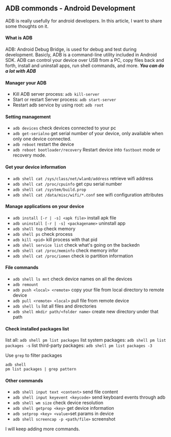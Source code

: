 ## ADB commonds - Android Development
ADB is really usefully for android developers. In this article, I want to share some thoughts on it.

#### What is ADB
ADB: Android Debug Bridge, is used for debug and test during development. Basicly, ADB is a command-line utility included in Android SDK. ADB can control your device over USB from a PC, copy files back and forth, install and uninstall apps, run shell commands, and more.
***You can do a lot with ADB***

#### Manager your ADB
- Kill ADB server process: `adb kill-server`
- Start or restart Server process: `adb start-server`
- Restart adb service by using root: `adb root`

#### Setting management
- `adb devices` check devices connected to your pc
- `adb get-serialno` get serial number of your device, only available when only one device connected.
- `adb reboot` restart the device
- `adb reboot bootloader/recovery` Restart device into `fastboot` mode or recovery mode.

#### Get your device information
- `adb shell cat /sys/class/net/wlan0/address` retrieve wifi address
- `adb shell cat /proc/cpuinfo` get cpu serial number
- `adb shell cat /system/build.prop`
- `adb shell cat /data/misc/wifi/*.conf` see wifi configuration attributes

#### Manage applications on your device
- `adb install [-r | -s] <apk file>` install apk file
- `adb uninstall [-r | -s] <packagename>` uninstall app
- `adb shell top` check memory
- `adb shell ps` check process
- `adb kill <pid>` kill process with that pid
- `adb shell service list` check what's going on the backedn
- `adb shell cat /proc/meminfo` check memory infor
- `adb shell cat /proc/iomen` check io partition information

#### File commands
- `adb shell ls mnt` check device names on all the devices
- `adb remount`
- `adb push <local> <remote>` copy your file from local directory to remote device
- `adb pull <remote> <local>` pull file from remote device
- `adb shell ls` list all files and directories
- `adb shell mkdir path/<folder name>` create new directory under that path

#### Check installed packages list
list all: `adb shell pm list packages`
list system packages: `adb shell pm list packages -s`
list third-party packages: `adb shell pm list packages -3`

Use `grep` to filter packages
```
adb shell
pm list packages | grep pattern
```


#### Other commands
- `adb shell input text <content>` send file content
- `adb shell input keyevent <keycode>` send keyboard events through adb
- `adb shell wm size` check device resolution
- `adb shell getprop <key>` get device information
- `adb setprop <key> <value>`set params in device
- `adb shell screencap -p <path/file>`  screenshot

I will keep adding more commands.

